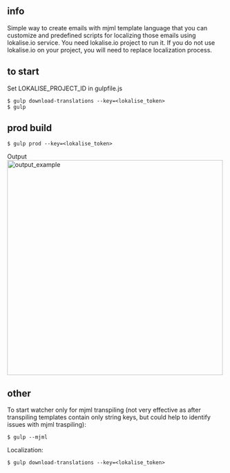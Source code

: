 
## info

Simple way to create emails with mjml template language that you can customize and predefined scripts for localizing those emails using lokalise.io service.
You need lokalise.io project to run it. If you do not use lokalise.io on your project, you will need to replace localization process.

## to start
Set LOKALISE_PROJECT_ID in gulpfile.js

```
$ gulp download-translations --key=<lokalise_token>
$ gulp
```


## prod build
```
$ gulp prod --key=<lokalise_token>
```

Output
<img width="499" alt="output_example" src="https://user-images.githubusercontent.com/10193153/61174605-44933700-a5ab-11e9-9d77-1f5e40cd0800.png">

## other
To start watcher only for mjml transpiling (not very effective as after transpiling templates contain only string keys, but could help to identify issues with mjml traspiling):

```
$ gulp --mjml
```

Localization:
```
$ gulp download-translations --key=<lokalise_token>
```
